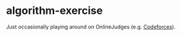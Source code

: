 # algorithm-exercise
Just occasionally playing around on OnlineJudges (e.g. [Codeforces](https://codeforces.com/)).
